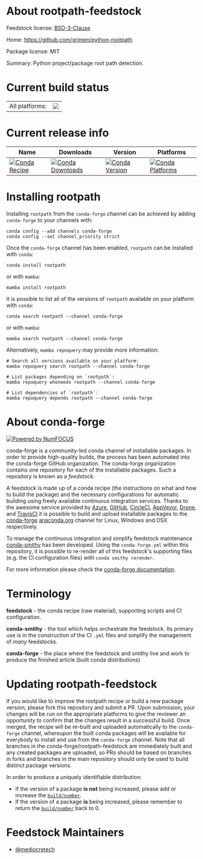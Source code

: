About rootpath-feedstock
========================

Feedstock license: [BSD-3-Clause](https://github.com/conda-forge/rootpath-feedstock/blob/main/LICENSE.txt)

Home: https://github.com/grimen/python-rootpath

Package license: MIT

Summary: Python project/package root path detection.

Current build status
====================


<table><tr><td>All platforms:</td>
    <td>
      <a href="https://dev.azure.com/conda-forge/feedstock-builds/_build/latest?definitionId=21085&branchName=main">
        <img src="https://dev.azure.com/conda-forge/feedstock-builds/_apis/build/status/rootpath-feedstock?branchName=main">
      </a>
    </td>
  </tr>
</table>

Current release info
====================

| Name | Downloads | Version | Platforms |
| --- | --- | --- | --- |
| [![Conda Recipe](https://img.shields.io/badge/recipe-rootpath-green.svg)](https://anaconda.org/conda-forge/rootpath) | [![Conda Downloads](https://img.shields.io/conda/dn/conda-forge/rootpath.svg)](https://anaconda.org/conda-forge/rootpath) | [![Conda Version](https://img.shields.io/conda/vn/conda-forge/rootpath.svg)](https://anaconda.org/conda-forge/rootpath) | [![Conda Platforms](https://img.shields.io/conda/pn/conda-forge/rootpath.svg)](https://anaconda.org/conda-forge/rootpath) |

Installing rootpath
===================

Installing `rootpath` from the `conda-forge` channel can be achieved by adding `conda-forge` to your channels with:

```
conda config --add channels conda-forge
conda config --set channel_priority strict
```

Once the `conda-forge` channel has been enabled, `rootpath` can be installed with `conda`:

```
conda install rootpath
```

or with `mamba`:

```
mamba install rootpath
```

It is possible to list all of the versions of `rootpath` available on your platform with `conda`:

```
conda search rootpath --channel conda-forge
```

or with `mamba`:

```
mamba search rootpath --channel conda-forge
```

Alternatively, `mamba repoquery` may provide more information:

```
# Search all versions available on your platform:
mamba repoquery search rootpath --channel conda-forge

# List packages depending on `rootpath`:
mamba repoquery whoneeds rootpath --channel conda-forge

# List dependencies of `rootpath`:
mamba repoquery depends rootpath --channel conda-forge
```


About conda-forge
=================

[![Powered by
NumFOCUS](https://img.shields.io/badge/powered%20by-NumFOCUS-orange.svg?style=flat&colorA=E1523D&colorB=007D8A)](https://numfocus.org)

conda-forge is a community-led conda channel of installable packages.
In order to provide high-quality builds, the process has been automated into the
conda-forge GitHub organization. The conda-forge organization contains one repository
for each of the installable packages. Such a repository is known as a *feedstock*.

A feedstock is made up of a conda recipe (the instructions on what and how to build
the package) and the necessary configurations for automatic building using freely
available continuous integration services. Thanks to the awesome service provided by
[Azure](https://azure.microsoft.com/en-us/services/devops/), [GitHub](https://github.com/),
[CircleCI](https://circleci.com/), [AppVeyor](https://www.appveyor.com/),
[Drone](https://cloud.drone.io/welcome), and [TravisCI](https://travis-ci.com/)
it is possible to build and upload installable packages to the
[conda-forge](https://anaconda.org/conda-forge) [anaconda.org](https://anaconda.org/)
channel for Linux, Windows and OSX respectively.

To manage the continuous integration and simplify feedstock maintenance
[conda-smithy](https://github.com/conda-forge/conda-smithy) has been developed.
Using the ``conda-forge.yml`` within this repository, it is possible to re-render all of
this feedstock's supporting files (e.g. the CI configuration files) with ``conda smithy rerender``.

For more information please check the [conda-forge documentation](https://conda-forge.org/docs/).

Terminology
===========

**feedstock** - the conda recipe (raw material), supporting scripts and CI configuration.

**conda-smithy** - the tool which helps orchestrate the feedstock.
                   Its primary use is in the construction of the CI ``.yml`` files
                   and simplify the management of *many* feedstocks.

**conda-forge** - the place where the feedstock and smithy live and work to
                  produce the finished article (built conda distributions)


Updating rootpath-feedstock
===========================

If you would like to improve the rootpath recipe or build a new
package version, please fork this repository and submit a PR. Upon submission,
your changes will be run on the appropriate platforms to give the reviewer an
opportunity to confirm that the changes result in a successful build. Once
merged, the recipe will be re-built and uploaded automatically to the
`conda-forge` channel, whereupon the built conda packages will be available for
everybody to install and use from the `conda-forge` channel.
Note that all branches in the conda-forge/rootpath-feedstock are
immediately built and any created packages are uploaded, so PRs should be based
on branches in forks and branches in the main repository should only be used to
build distinct package versions.

In order to produce a uniquely identifiable distribution:
 * If the version of a package **is not** being increased, please add or increase
   the [``build/number``](https://docs.conda.io/projects/conda-build/en/latest/resources/define-metadata.html#build-number-and-string).
 * If the version of a package **is** being increased, please remember to return
   the [``build/number``](https://docs.conda.io/projects/conda-build/en/latest/resources/define-metadata.html#build-number-and-string)
   back to 0.

Feedstock Maintainers
=====================

* [@mediocretech](https://github.com/mediocretech/)

